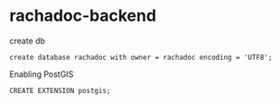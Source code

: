 # rachadoc-backend


create db

`create database rachadoc with owner = rachadoc encoding = 'UTF8';`

Enabling PostGIS

`CREATE EXTENSION postgis;`